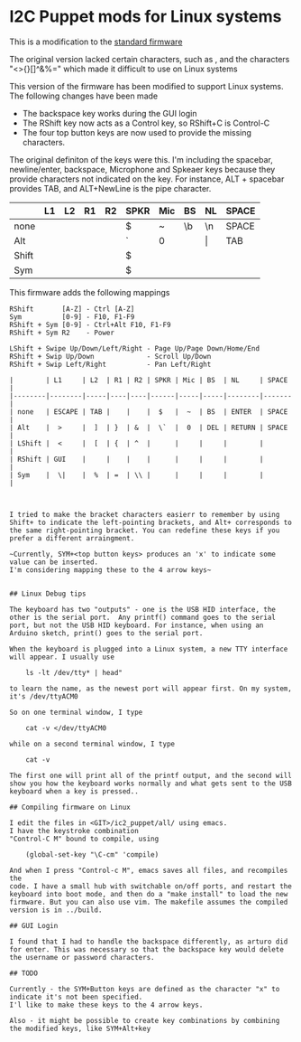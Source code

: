 # I2C Puppet mods for Linux systems


This is a modification to the <a href="https:README.md" target="_blank">standard firmware</a>

The original version lacked certain characters, such as  <ESCAPE>, and the characters "<>{}[]^&%=\"
which made it difficult to use on Linux systems


This version of the firmware has been modified to support Linux systems.
The following changes have been made
- The backspace key works during the GUI login
- The RShift key now acts as a Control key, so RShift+C is Control-C
- The four top button keys are now used to provide the missing characters.

The original definiton of the keys were this. I'm including the
spacebar, newline/enter, backspace, Microphone and Spkeaer keys
because they provide characters not indicated on the key. For
instance, ALT + spacebar provides TAB, and ALT+NewLine is the pipe character.


|      | L1    | L2    |    R1 |    R2 | SPKR | Mic| BS | NL |  SPACE  |
| ------|-------|-------|-------|-------|------|----|---|----|---------|
| none  |       |       |       |       |  $   |  ~ | \b| \n | SPACE   |
| Alt   |       |       |       |       |  \`  |  0 |   | \| |  TAB    |
| Shift |       |       |       |       |  $   |    |   |    |         |
| Sym   |       |       |       |       |  $   |    |   |    |         |



This firmware adds the following mappings
~~~~~~~~
RShift       [A-Z] - Ctrl [A-Z]
Sym          [0-9] - F10, F1-F9
RShift + Sym [0-9] - Ctrl+Alt F10, F1-F9
RShift + Sym R2    - Power

LShift + Swipe Up/Down/Left/Right - Page Up/Page Down/Home/End
RShift + Swip Up/Down             - Scroll Up/Down
RShift + Swip Left/Right          - Pan Left/Right

|        | L1     | L2  | R1 | R2 | SPKR | Mic | BS  | NL     | SPACE |
|--------|--------|-----|----|----|------|-----|-----|--------|-------|
| none   | ESCAPE | TAB |    |    |  $   |  ~  | BS  | ENTER  | SPACE |
| Alt    |  >     |  ]  | }  | &  |  \`  |  0  | DEL | RETURN | SPACE |
| LShift |  <     |  [  | {  | ^  |      |     |     |        |       |
| RShift | GUI    |     |    |    |      |     |     |        |       |
| Sym    |  \|    |  %  | =  | \\ |      |     |     |        |       |



I tried to make the bracket characters easierr to remember by using
Shift+ to indicate the left-pointing brackets, and Alt+ corresponds to
the same right-pointing bracket. You can redefine these keys if you
prefer a different arraingment.

~Currently, SYM+<top button keys> produces an 'x' to indicate some value can be inserted.
I'm considering mapping these to the 4 arrow keys~


## Linux Debug tips

The keyboard has two "outputs" - one is the USB HID interface, the
other is the serial port.  Any printf() command goes to the serial
port, but not the USB HID keyboard. For instance, when using an
Arduino sketch, print() goes to the serial port.

When the keyboard is plugged into a Linux system, a new TTY interface
will appear. I usually use

	ls -lt /dev/tty* | head"

to learn the name, as the newest port will appear first. On my system,
it's /dev/ttyACM0

So on one terminal window, I type

    cat -v </dev/ttyACM0

while on a second terminal window, I type

    cat -v

The first one will print all of the printf output, and the second will
show you how the keyboard works normally and what gets sent to the USB
keyboard when a key is pressed..

## Compiling firmware on Linux

I edit the files in <GIT>/ic2_puppet/all/ using emacs.
I have the keystroke combination
"Control-C M" bound to compile, using

    (global-set-key "\C-cm" 'compile)

And when I press "Control-c M", emacs saves all files, and recompiles the
code. I have a small hub with switchable on/off ports, and restart the
keyboard into boot mode, and then do a "make install" to load the new
firmware. But you can also use vim. The makefile assumes the compiled version is in ../build.

## GUI Login

I found that I had to handle the backspace differently, as arturo did
for enter. This was necessary so that the backspace key would delete
the username or password characters.

## TODO

Currently - the SYM+Button keys are defined as the character "x" to indicate it's not been specified.
I'l like to make these keys to the 4 arrow keys.

Also - it might be possible to create key combinations by combining the modified keys, like SYM+Alt+key
